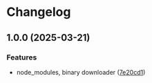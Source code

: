 # Changelog

## 1.0.0 (2025-03-21)


### Features

* node_modules, binary downloader ([7e20cd1](https://github.com/supabase-community/pglt-vscode/commit/7e20cd12d46952f8684fcf9b7796d03fd1286b97))
